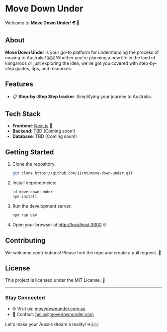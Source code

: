 # Move Down Under

Welcome to **Move Down Under**! 🌏🦘

## About
**Move Down Under** is your go-to platform for understanding the process of moving to Australia! 🇦🇺 Whether you're planning a new life in the land of kangaroos or just exploring the idea, we've got you covered with step-by-step guides, tips, and resources.

## Features
- 📋 **Step-by-Step Step tracker**: Simplifying your journey to Australia.

## Tech Stack
- **Frontend**: [Next.js](https://nextjs.org/) 🚀
- **Backend**: TBD (Coming soon!)
- **Database**: TBD (Coming soon!)

## Getting Started
1. Clone the repository:
   ```bash
   git clone https://github.com/11xnt/move-down-under.git
   ```
2. Install dependencies:
   ```bash
   cd move-down-under
   npm install
   ```
3. Run the development server:
   ```bash
   npm run dev
   ```
4. Open your browser at [http://localhost:3000](http://localhost:3000) 🌐

## Contributing
We welcome contributions! Please fork the repo and create a pull request. 🤝

## License
This project is licensed under the MIT License. 📜

---

### Stay Connected
- 🌐 Visit us: [movedownunder.com.au](http://movedownunder.com.au)
- 📧 Contact: hello@movedownunder.com

Let's make your Aussie dream a reality! ✈️🇦🇺

